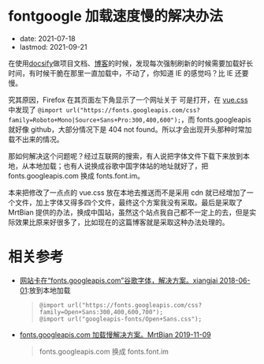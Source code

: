 # fontgoogle 加载速度慢的解决办法
- date: 2021-07-18
- lastmod: 2021-09-21

在使用[docsify](https://docsify.js.org/)做项目文档、[博客](https://backmountaindevil.github.io/)的时候，发现每次强制刷新的时候需要加载好长时间，有时候干脆在那里一直加载中，不动了，你知道 IE 的感觉吗？比 IE 还要慢。

究其原因，Firefox 在其页面左下角显示了一个网址关于 
可是打开，在 [vue.css](https://cdn.jsdelivr.net/npm/docsify@4/lib/themes/vue.css) 中发现了 `@import url("https://fonts.googleapis.com/css?family=Roboto+Mono|Source+Sans+Pro:300,400,600");`，而 fonts.googleapis 就好像 github，大部分情况下是 404 not found。所以才会出现开头那种时常加载不出来的情况。

那如何解决这个问题呢？经过互联网的搜索，有人说把字体文件下载下来放到本地，从本地加载；也有人说换成谷歌中国字体站的地址就好了，把 fonts.googleapis.com 换成 fonts.font.im。

本来把修改了一点点的 vue.css 放在本地去推送而不是采用 cdn 就已经增加了一个文件，加上字体又得多四个文件，最终这个方案我没有采取。最后是采取了 MrtBian 提供的办法，换成中国站，虽然这个站点我自己都不一定上的去，但是实际效果比原来好很多了，比如现在的这篇博客就是采取这种办法处理的。

# 相关参考

- [网站卡在“fonts.googleapis.com”谷歌字体，解决方案。xiangjai 2018-06-01](https://blog.csdn.net/xiangjai/article/details/80541465):放到本地加载
  > `@import url("https://fonts.googleapis.com/css?family=Open+Sans:300,400,600,700"); `   
  > `@import url("googleapis-fonts/Open+Sans.css");`
- [fonts.googleapis.com 加载慢解决方案。MrtBian 2019-11-09](https://blog.csdn.net/MrtBian/article/details/102991383)
  > fonts.googleapis.com 换成 fonts.font.im
